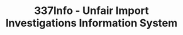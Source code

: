 ---
layout: default
bigquery: https://console.cloud.google.com/bigquery?p=patents-public-data&d=usitc_investigations&page=dataset&project=sheets-management-319211
citation: US International Trade Commission 337Info Unfair Import Investigations Information
  System
contributors: US International Trade Comission
cost: None
description: US International Trade Commission 337Info Unfair Import Investigations
  Information System contains data on investigations done under Section 337. Section
  337 declares the infringement of certain statutory intellectual property rights
  and other forms of unfair competition in import trade to be unlawful practices.
  Most Section 337 investigations involve allegations of patent or registered trademark
  infringement.
documentation: FAQ and tutorial available on the site
last_edit: 04/10/2022, 03:38:20
location: https://pubapps2.usitc.gov/337external/
maintained_by: US International Trade Comission
schema_fields:
- finalDetViolation
- finalIdOnViolationDue
- dateCreated
- currentStatus
- ouiiParticipation
- patentNumber
- teoIdIssueDate
- currentActiveALJ
- invUnfairAct
- markmanHearing
- teoIdDueDate
- copyrightNumbers
- aljAssigned
- respondent
- scheduledEndDateEvidHear
- gcAttorney
- dateComplaintFiled
- publication_number
- complainant
- investigationNo
- internalRemand
- ouiiAttorney
- finalDetNoViolation
- id
- teoProceedingInvolved
- targetDate
- htsNumbers
- title
- scheduledStartDateEvidHear
- docketNo
- investigationTermDate
- patentNumbers
- startDateMarkmanHearing
- teoReliefGranted
- trademarkNumbers
- endDateMarkmanHearing
- actualStartDateEvidHear
- investigationType
- lastUpdated
- dateOfPublicationFrNotice
- issueDateOtherNonFinal
- cafcAppeals
- finalIdOnViolationIssue
- actualEndDateEvidHear
shortname: unfair_import_investigations
tags:
- import
- legal
- trade
timeframe: 2008-2021 (prior to 2008 downloadable as a JSON file)
title: 337Info - Unfair Import Investigations Information System
uuid: 2721f5ec-e599-4890-9265-9706719fc71e
---